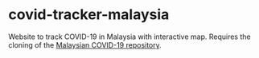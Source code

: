 # covid-tracker-malaysia

Website to track COVID-19 in Malaysia with interactive map. Requires the cloning of the <a href="https://github.com/MoH-Malaysia/covid19-public">Malaysian COVID-19 repository</a>.
